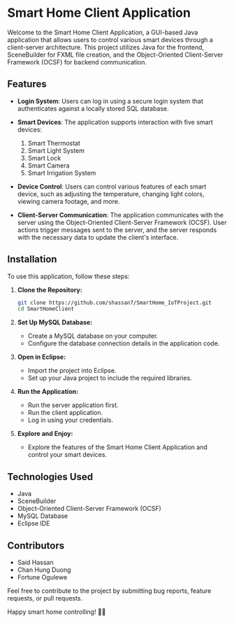 # Smart Home Client Application

Welcome to the Smart Home Client Application, a GUI-based Java application that allows users to control various smart devices through a client-server architecture. This project utilizes Java for the frontend, SceneBuilder for FXML file creation, and the Object-Oriented Client-Server Framework (OCSF) for backend communication.

## Features

- **Login System**: Users can log in using a secure login system that authenticates against a locally stored SQL database.

- **Smart Devices**: The application supports interaction with five smart devices:
  1. Smart Thermostat
  2. Smart Light System
  3. Smart Lock
  4. Smart Camera
  5. Smart Irrigation System

- **Device Control**: Users can control various features of each smart device, such as adjusting the temperature, changing light colors, viewing camera footage, and more.

- **Client-Server Communication**: The application communicates with the server using the Object-Oriented Client-Server Framework (OCSF). User actions trigger messages sent to the server, and the server responds with the necessary data to update the client's interface.

## Installation

To use this application, follow these steps:

1. **Clone the Repository:**
   ```bash
   git clone https://github.com/shassan7/SmartHome_IoTProject.git
   cd SmartHomeClient
   ```

2. **Set Up MySQL Database:**
   - Create a MySQL database on your computer.
   - Configure the database connection details in the application code.

3. **Open in Eclipse:**
   - Import the project into Eclipse.
   - Set up your Java project to include the required libraries.

4. **Run the Application:**
   - Run the server application first.
   - Run the client application.
   - Log in using your credentials.

5. **Explore and Enjoy:**
   - Explore the features of the Smart Home Client Application and control your smart devices.

## Technologies Used

- Java
- SceneBuilder
- Object-Oriented Client-Server Framework (OCSF)
- MySQL Database
- Eclipse IDE

## Contributors

- Said Hassan
- Chan Hung Duong
- Fortune Ogulewe

Feel free to contribute to the project by submitting bug reports, feature requests, or pull requests.

Happy smart home controlling! 🏡🔧

